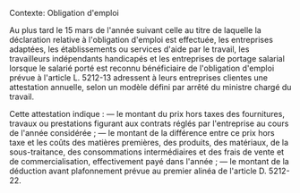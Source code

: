 Contexte: Obligation d'emploi

Au plus tard le 15 mars de l'année suivant celle au titre de laquelle la déclaration relative à l'obligation d'emploi est effectuée, les entreprises adaptées, les établissements ou services d'aide par le travail, les travailleurs indépendants handicapés et les entreprises de portage salarial lorsque le salarié porté est reconnu bénéficiaire de l'obligation d'emploi prévue à l'article L. 5212-13 adressent à leurs entreprises clientes une attestation annuelle, selon un modèle défini par arrêté du ministre chargé du travail.

Cette attestation indique : — le montant du prix hors taxes des fournitures, travaux ou prestations figurant aux contrats réglés par l'entreprise au cours de l'année considérée ; — le montant de la différence entre ce prix hors taxe et les coûts des matières premières, des produits, des matériaux, de la sous-traitance, des consommations intermédiaires et des frais de vente et de commercialisation, effectivement payé dans l'année ; — le montant de la déduction avant plafonnement prévue au premier alinéa de l'article D. 5212-22.